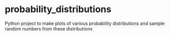 # probability_distributions
Python project to make plots of various probability distributions and sample random numbers from these distributions
